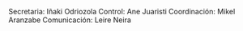 Secretaria: Iñaki Odriozola
Control: Ane Juaristi
Coordinación: Mikel Aranzabe
Comunicación: Leire Neira